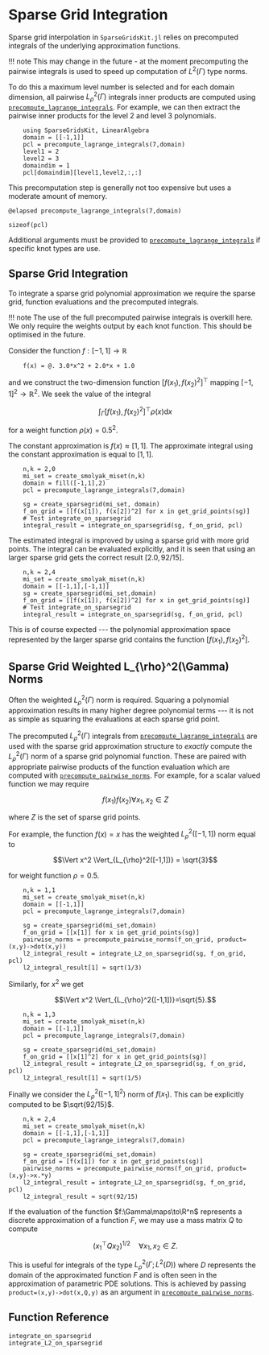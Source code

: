 # Sparse Grid Integration
Sparse grid interpolation in `SparseGridsKit.jl` relies on precomputed integrals of the underlying approximation functions.

!!! note
    This may change in the future - at the moment precomputing the pairwise integrals is used to speed up computation of $L^2(\Gamma)$ type norms.

To do this a maximum level number is selected and for each domain dimension, all pairwise $L_{\rho}^2(\Gamma)$ integrals inner products are computed using [`precompute_lagrange_integrals`](@ref).
For example, we can then extract the pairwise inner products for the level $2$ and level $3$ polynomials.
```@example int1
    using SparseGridsKit, LinearAlgebra
    domain = [[-1,1]]
    pcl = precompute_lagrange_integrals(7,domain)
    level1 = 2
    level2 = 3
    domaindim = 1
    pcl[domaindim][level1,level2,:,:]
```
This precomputation step is generally not too expensive but uses a moderate amount of memory.
```@example int1
@elapsed precompute_lagrange_integrals(7,domain)
```
```@example int1
sizeof(pcl)
```

Additional arguments must be provided to  [`precompute_lagrange_integrals`](@ref) if specific knot types are use.

## Sparse Grid Integration
To integrate a sparse grid polynomial approximation we require the sparse grid, function evaluations and the precomputed integrals.

!!! note
    The use of the full precomputed pairwise integrals is overkill here. We only require the weights output by each knot function. This should be optimised in the future.

Consider the function $f:[-1,1]\to\mathbb{R}$
```@example int1
    f(x) = @. 3.0*x^2 + 2.0*x + 1.0
```
and we construct the two-dimension function $[f(x_1), f(x_2)^2]^{\top}$ mapping $[-1,1]^2 \to \mathbb{R}^2$.
We seek the value of the integral
```math
\int_{\Gamma} [f(x_1), f(x_2)^2]^{\top} \rho(x) \textrm{d} x
```
for a weight function $\rho(x)=0.5^2$.

The constant approximation is $f(x)\approx[1,1]$.
The approximate integral using the constant approximation is equal to $[1,1]$.
```@example int1
    n,k = 2,0
    mi_set = create_smolyak_miset(n,k)
    domain = fill([-1,1],2)
    pcl = precompute_lagrange_integrals(7,domain)

    sg = create_sparsegrid(mi_set, domain)
    f_on_grid = [[f(x[1]), f(x[2])^2] for x in get_grid_points(sg)]
    # Test integrate_on_sparsegrid
    integral_result = integrate_on_sparsegrid(sg, f_on_grid, pcl)
```
The estimated integral is improved by using a sparse grid with more grid points.
The integral can be evaluated explicitly, and it is seen that using an larger sparse grid gets the correct result $[2.0,92/15]$.
```@example int1
    n,k = 2,4
    mi_set = create_smolyak_miset(n,k)
    domain = [[-1,1],[-1,1]]
    sg = create_sparsegrid(mi_set,domain)
    f_on_grid = [[f(x[1]), f(x[2])^2] for x in get_grid_points(sg)]
    # Test integrate_on_sparsegrid
    integral_result = integrate_on_sparsegrid(sg, f_on_grid, pcl)
```
This is of course expected --- the polynomial approximation space represented by the larger sparse grid contains the function 
$[f(x_1), f(x_2)^2]$.

## Sparse Grid Weighted L_{\rho}^2(\Gamma) Norms
Often the weighted $L_{\rho}^2(\Gamma)$ norm is required.
Squaring a polynomial approximation results in many higher degree polynomial terms --- it is not as simple as squaring the evaluations at each sparse grid point.

The precomputed $L_{\rho}^2(\Gamma)$ integrals from [`precompute_lagrange_integrals`](@ref) are used with the sparse grid approximation structure to *exactly* compute the $L_{\rho}^2(\Gamma)$ norm of a sparse grid polynomial function.
These are paired with appropriate pairwise products of the function evaluation which are computed with [`precompute_pairwise_norms`](@ref).
For example, for a scalar valued function we may require
```math
f(x_1) f(x_2) \forall x_1,x_2 \in Z
```
where $Z$ is the set of sparse grid points.

For example, the function $f(x)=x$ has the weighted $L_{\rho}^2([-1,1])$ norm equal to 
```math
\Vert x^2 \Vert_{L_{\rho}^2([-1,1])} = \sqrt{3}
```
for weight function $\rho=0.5$.
```@example int1
    n,k = 1,1
    mi_set = create_smolyak_miset(n,k)
    domain = [[-1,1]]
    pcl = precompute_lagrange_integrals(7,domain)

    sg = create_sparsegrid(mi_set,domain)
    f_on_grid = [[x[1]] for x in get_grid_points(sg)]
    pairwise_norms = precompute_pairwise_norms(f_on_grid, product=(x,y)->dot(x,y))
    l2_integral_result = integrate_L2_on_sparsegrid(sg, f_on_grid, pcl)
    l2_integral_result[1] ≈ sqrt(1/3)
```
Similarly, for $x^2$ we get
```math
\Vert x^2 \Vert_{L_{\rho}^2([-1,1])}=\sqrt{5}.
``` 
```@example int1
    n,k = 1,3
    mi_set = create_smolyak_miset(n,k)
    domain = [[-1,1]]
    pcl = precompute_lagrange_integrals(7,domain)

    sg = create_sparsegrid(mi_set,domain)
    f_on_grid = [[x[1]^2] for x in get_grid_points(sg)]
    l2_integral_result = integrate_L2_on_sparsegrid(sg, f_on_grid, pcl)
    l2_integral_result[1] ≈ sqrt(1/5)
```
Finally we consider the $L^2_{\rho}([-1,1]^2)$ norm of $f(x_1)$.
This can be explicitly computed to be $\sqrt{92/15}$.
```@example int1
    n,k = 2,4
    mi_set = create_smolyak_miset(n,k)
    domain = [[-1,1],[-1,1]]
    pcl = precompute_lagrange_integrals(7,domain)

    sg = create_sparsegrid(mi_set,domain)
    f_on_grid = [f(x[1]) for x in get_grid_points(sg)]
    pairwise_norms = precompute_pairwise_norms(f_on_grid, product=(x,y)->x.*y)
    l2_integral_result = integrate_L2_on_sparsegrid(sg, f_on_grid, pcl)
    l2_integral_result ≈ sqrt(92/15)
```

If the evaluation of the function $f:\Gamma\maps\to\R^n$ represents a discrete approximation of a function $F$, we may use a mass matrix $Q$ to compute
```math
(x_1^{\top} Q x_2)^{1/2} \quad \forall x_1,x_2 \in Z.
```
This is useful for integrals of the type $L^2_\rho(\Gamma; L^2(D))$ where $D$ represents the domain of the approximated function $F$ and is often seen in the approximation of parametric PDE solutions.
This is achieved by passing `product=(x,y)->dot(x,Q,y)` as an argument in [`precompute_pairwise_norms`](@ref). 

## Function Reference
```@docs
integrate_on_sparsegrid
integrate_L2_on_sparsegrid
```
